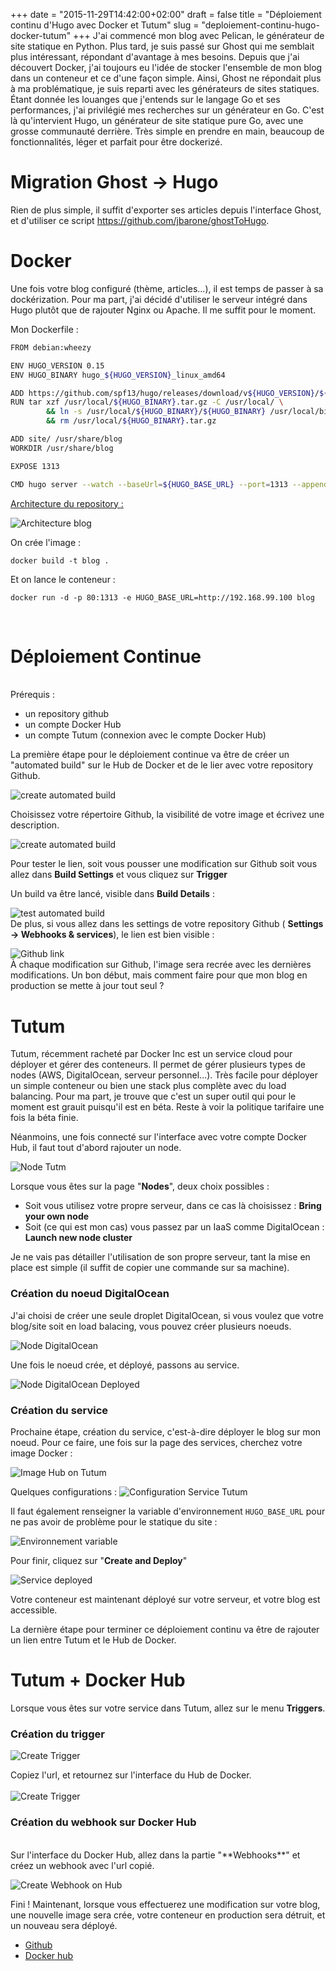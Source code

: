 +++
date = "2015-11-29T14:42:00+02:00"
draft = false
title = "Déploiement continu d'Hugo avec Docker et Tutum"
slug = "deploiement-continu-hugo-docker-tutum"
+++
J'ai commencé mon blog avec Pelican, le générateur de site statique en Python. Plus tard, je suis passé sur Ghost qui me semblait plus intéressant, répondant d'avantage à mes besoins. Depuis que j'ai découvert Docker, j'ai toujours eu l'idée de stocker l'ensemble de mon blog dans un conteneur et ce d'une façon simple. Ainsi, Ghost ne répondait plus à ma problématique, je suis reparti avec les générateurs de sites statiques. Étant donnée les louanges que j'entends sur le langage Go et ses performances, j'ai privilégié mes recherches sur un générateur en Go. C'est là qu'intervient Hugo, un générateur de site statique pure Go, avec une grosse communauté derrière. Très simple en prendre en main, beaucoup de fonctionnalités, léger et parfait pour être dockerizé.

Migration Ghost -> Hugo
======

Rien de plus simple, il suffit d'exporter ses articles depuis l'interface Ghost, et d'utiliser ce script https://github.com/jbarone/ghostToHugo.

Docker
=====

Une fois votre blog configuré (thème, articles...), il est temps de passer à sa dockérization. Pour ma part, j'ai décidé d'utiliser le serveur intégré dans Hugo plutôt que de rajouter Nginx ou Apache. Il me suffit pour le moment.

Mon Dockerfile :

```sh
FROM debian:wheezy

ENV HUGO_VERSION 0.15
ENV HUGO_BINARY hugo_${HUGO_VERSION}_linux_amd64

ADD https://github.com/spf13/hugo/releases/download/v${HUGO_VERSION}/${HUGO_BINARY}.tar.gz /usr/local/
RUN tar xzf /usr/local/${HUGO_BINARY}.tar.gz -C /usr/local/ \
        && ln -s /usr/local/${HUGO_BINARY}/${HUGO_BINARY} /usr/local/bin/hugo \
        && rm /usr/local/${HUGO_BINARY}.tar.gz

ADD site/ /usr/share/blog
WORKDIR /usr/share/blog

EXPOSE 1313

CMD hugo server --watch --baseUrl=${HUGO_BASE_URL} --port=1313 --appendPort=False --bind=0.0.0.0
```

<u>Architecture du repository :</u>

![Architecture blog](/img/docker-tutum-hugo/architecture.png)


On crée l'image :  

`docker build -t blog .`

Et on lance le conteneur :

`docker run -d -p 80:1313 -e HUGO_BASE_URL=http://192.168.99.100 blog` 

<br>

Déploiement Continue
====
<br>
Prérequis :

* un repository github
* un compte Docker Hub
* un compte Tutum (connexion avec le compte Docker Hub)

La première étape pour le déploiement continue va être de créer un "automated build" sur le Hub de Docker et de le lier avec votre repository Github.

![create automated build](/img/docker-tutum-hugo/automated.png)

Choisissez votre répertoire Github, la visibilité de votre image et écrivez une description.

![create automated build](/img/docker-tutum-hugo/create.png)

Pour tester le lien, soit vous pousser une modification sur Github soit vous allez dans **Build Settings** et vous cliquez sur **Trigger**

Un build va être lancé, visible dans **Build Details** :

![test automated build](/img/docker-tutum-hugo/test-build.png)
<br>
De plus, si vous allez dans les settings de votre repository Github ( **Settings -> Webhooks & services**), le lien est bien visible :

![Github link](/img/docker-tutum-hugo/github.png)
<br>
À chaque modification sur Github, l'image sera recrée avec les dernières modifications. Un bon début, mais comment faire pour que mon blog en production se mette à jour tout seul ? 

Tutum
======

Tutum, récemment racheté par Docker Inc est un service cloud pour déployer et gérer des conteneurs. Il permet de gérer plusieurs types de nodes (AWS, DigitalOcean, serveur personnel...). Très facile pour déployer un simple conteneur ou bien une stack plus complète avec du load balancing. Pour ma part, je trouve que c'est un super outil qui pour le moment est grauit puisqu'il est en béta. Reste à voir la politique tarifaire une fois la béta finie.

Néanmoins, une fois connecté sur l'interface avec votre compte Docker Hub, il faut tout d'abord rajouter un node. 

![Node Tutm](/img/docker-tutum-hugo/node.png)

Lorsque vous êtes sur la page "**Nodes**", deux choix possibles :  

* Soit vous utilisez votre propre serveur, dans ce cas là choisissez : **Bring your own node**
* Soit (ce qui est mon cas) vous passez par un IaaS comme DigitalOcean : **Launch new node cluster**

Je ne vais pas détailler l'utilisation de son propre serveur, tant la mise en place est simple (il suffit de copier une commande sur sa machine).

### Création du noeud DigitalOcean

J'ai choisi de créer une seule droplet DigitalOcean, si vous voulez que votre blog/site soit en load balacing, vous pouvez créer plusieurs noeuds.

![Node DigitalOcean](/img/docker-tutum-hugo/nodedo.png)

Une fois le noeud crée, et déployé, passons au service.

![Node DigitalOcean Deployed](/img/docker-tutum-hugo/node-deployed.png)

### Création du service

Prochaine étape, création du service, c'est-à-dire déployer le blog sur mon noeud. Pour ce faire, une fois sur la page des services, cherchez votre image Docker :

![Image Hub on Tutum](/img/docker-tutum-hugo/docker-tutum.png)

Quelques configurations :
![Configuration Service Tutum](/img/docker-tutum-hugo/config.png)

Il faut également renseigner la variable d'environnement `HUGO_BASE_URL` pour ne pas avoir de problème pour le statique du site :

![Environnement variable](/img/docker-tutum-hugo/env.png)


Pour finir, cliquez sur "**Create and Deploy**"

![Service deployed](/img/docker-tutum-hugo/deployed.png)


Votre conteneur est maintenant déployé sur votre serveur, et votre blog est accessible.

La dernière étape pour terminer ce déploiement continu va être de rajouter un lien entre Tutum et le Hub de Docker.

Tutum + Docker Hub
=======

Lorsque vous êtes sur votre service dans Tutum, allez sur le menu **Triggers**.

### Création du trigger

![Create Trigger](/img/docker-tutum-hugo/create-trigger.png)

Copiez l'url, et retournez sur l'interface du Hub de Docker.      
<br>
![Create Trigger](/img/docker-tutum-hugo/show-trigger.png)
<br>

### Création du webhook sur Docker Hub 
<br>
Sur l'interface du Docker Hub, allez dans la partie "**Webhooks**" et créez un webhook avec l'url copié.

![Create Webhook on Hub](/img/docker-tutum-hugo/finish.png)


Fini ! Maintenant, lorsque vous effectuerez une modification sur votre blog, une nouvelle image sera crée, votre conteneur en production sera détruit, et un nouveau sera déployé. 

* [Github](https://github.com/pabardina/blog-hugo)
* [Docker hub](https://hub.docker.com/r/pabardina/blog)


